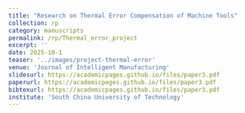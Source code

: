 ```yaml
---
title: "Research on Thermal Error Compensation of Machine Tools"
collection: rp
category: manuscripts
permalink: /rp/Thermal_error_project
excerpt: ''
date: 2025-10-1
teaser: '../images/project-thermal-error'
venue: 'Journal of Intelligent Manufacturing'
slidesurl: https://academicpages.github.io/files/paper3.pdf
paperurl: https://academicpages.github.io/files/paper3.pdf
bibtexurl: https://academicpages.github.io/files/paper3.pdf
institute: 'South China University of Technology'
---
```

